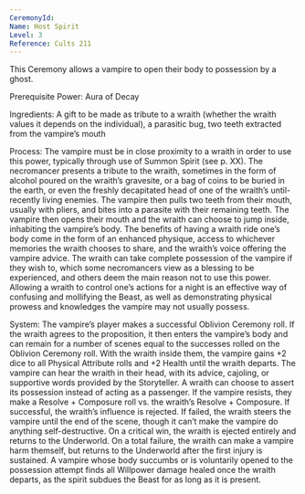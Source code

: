 ```yaml
---
CeremonyId: 
Name: Host Spirit
Level: 3
Reference: Cults 211
---
```

This Ceremony allows a vampire to open their body to possession by a ghost. 

Prerequisite Power: Aura of Decay 

Ingredients: A gift to be made as tribute to a wraith (whether the wraith values it depends on the individual), a parasitic bug, two teeth extracted from the vampire’s mouth 

Process: The vampire must be in close proximity to a wraith in order to use this power, typically through use of Summon Spirit (see p. XX). The necromancer presents a tribute to the wraith, sometimes in the form of alcohol poured on the wraith’s gravesite, or a bag of coins to be buried in the earth, or even the freshly decapitated head of one of the wraith’s until-recently living enemies. The vampire then pulls two teeth from their mouth, usually with pliers, and bites into a parasite with their remaining teeth. The vampire then opens their mouth and the wraith can choose to jump inside, inhabiting the vampire’s body. The benefits of having a wraith ride one’s body come in the form of an enhanced physique, access to whichever memories the wraith chooses to share, and the wraith’s voice offering the vampire advice. The wraith can take complete possession of the vampire if they wish to, which some necromancers view as a blessing to be experienced, and others deem the main reason not to use this power. Allowing a wraith to control one’s actions for a night is an effective way of confusing and mollifying the Beast, as well as demonstrating physical prowess and knowledges the vampire may not usually possess. 

System: The vampire’s player makes a successful Oblivion Ceremony roll. If the wraith agrees to the proposition, it then enters the vampire’s body and can remain for a number of scenes equal to the successes rolled on the Oblivion Ceremony roll. With the wraith inside them, the vampire gains +2 dice to all Physical Attribute rolls and +2 Health until the wraith departs. The vampire can hear the wraith in their head, with its advice, cajoling, or supportive words provided by the Storyteller. A wraith can choose to assert its possession instead of acting as a passenger. If the vampire resists, they make a Resolve + Composure roll vs. the wraith’s Resolve + Composure. If successful, the wraith’s influence is rejected. If failed, the wraith steers the vampire until the end of the scene, though it can’t make the vampire do anything self-destructive. On a critical win, the wraith is ejected entirely and returns to the Underworld. On a total failure, the wraith can make a vampire harm themself, but returns to the Underworld after the first injury is sustained. A vampire whose body succumbs or is voluntarily opened to the possession attempt finds all Willpower damage healed once the wraith departs, as the spirit subdues the Beast for as long as it is present.